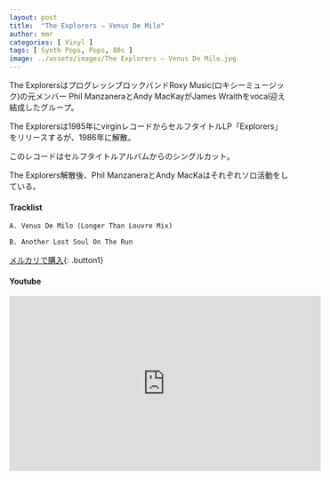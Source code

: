 ```yaml
---
layout: post
title:  "The Explorers – Venus De Milo"
author: mmr
categories: [ Vinyl ]
tags: [ Synth Pops, Pops, 80s ]
image: ../assets/images/The Explorers – Venus De Milo.jpg
---
```


The ExplorersはプログレッシブロックバンドRoxy Music(ロキシーミュージック)の元メンバー Phil ManzaneraとAndy MacKayがJames Wraithをvocal迎え結成したグループ。

The Explorersは1985年にvirginレコードからセルフタイトルLP「Explorers」をリリースするが、1986年に解散。

このレコードはセルフタイトルアルバムからのシングルカット。

The Explorers解散後、Phil ManzaneraとAndy MacKaはそれぞれソロ活動をしている。

#### Tracklist
```md
A. Venus De Milo (Longer Than Louvre Mix)

B. Another Lost Soul On The Run
```

[メルカリで購入](https://jp.mercari.com/item/m58909322462?afid=6142608987){: .button1}

#### Youtube 
<iframe width="560" height="315" src="https://www.youtube.com/embed/BMW7ms2xEQs?si=q0F1qC3bjvHvvkxf" title="YouTube video player" frameborder="0" allow="accelerometer; autoplay; clipboard-write; encrypted-media; gyroscope; picture-in-picture; web-share" referrerpolicy="strict-origin-when-cross-origin" allowfullscreen></iframe>